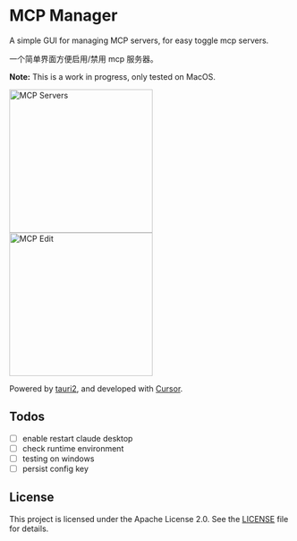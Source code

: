 # MCP Manager

A simple GUI for managing MCP servers, for easy toggle mcp servers.

一个简单界面方便启用/禁用 mcp 服务器。

**Note:** This is a work in progress, only tested on MacOS.

<img src="screenshots/mcp-edit.png" alt="MCP Servers" width="256" />

<img src="screenshots/claude-desktop.png" alt="MCP Edit" width="256" />

Powered by [tauri2](https://v2.tauri.app/), and developed with [Cursor](https://www.cursor.com/).

## Todos
- [ ] enable restart claude desktop
- [ ] check runtime environment
- [ ] testing on windows
- [ ] persist config key

## License

This project is licensed under the Apache License 2.0. See the [LICENSE](LICENSE) file for details.
